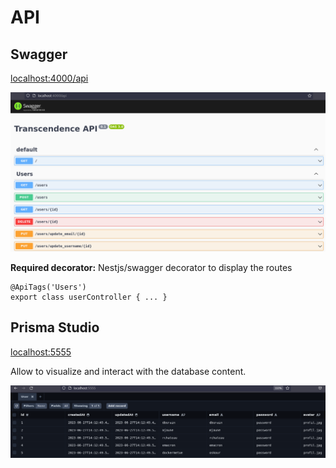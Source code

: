 # API

## Swagger
[localhost:4000/api](localhost:4000/api)

![NestJS_Swagger](./img/NestJs_swagger.png)

**Required decorator:**
Nestjs/swagger decorator to display the routes
```
@ApiTags('Users') 
export class userController { ... }
```



## Prisma Studio
[localhost:5555](localhost:5555)

Allow to visualize and interact with the database content.

![Prisma_Studio](./img/Prisma_Studio.png)
